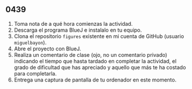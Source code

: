 ## 0439

1. Toma nota de a qué hora comienzas la actividad.
1. Descarga el programa BlueJ e instalalo en tu equipo.
2. Clona el repositorio `figures` existente en mi cuenta de GitHub (usuario `miguelbayon`).
2. Abre el proyecto con BlueJ.
8. Realiza un comentario de clase (ojo, no un comentario privado) indicando el tiempo que hasta tardado en completar la actividad, el grado de dificultad que has apreciado y aquello que más te ha costado para completarla.
7. Entrega una captura de pantalla de tu ordenador en este momento.
